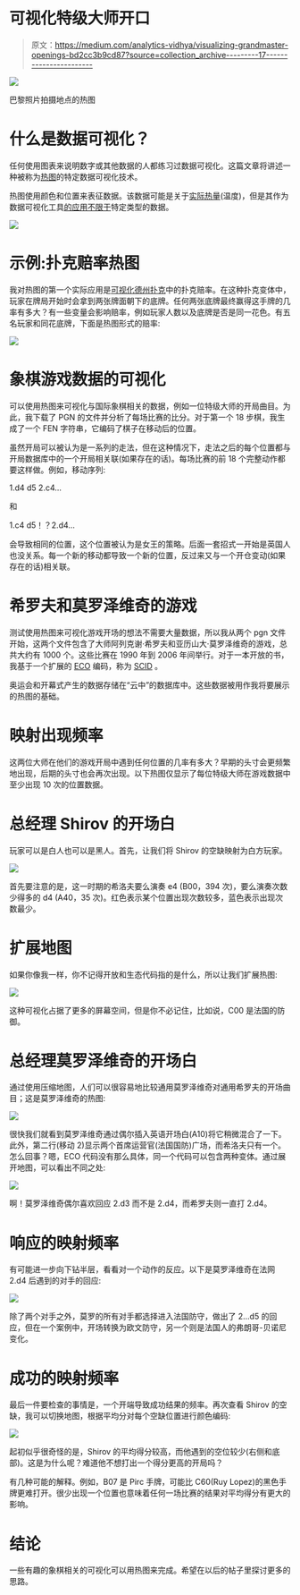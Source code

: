 # 可视化特级大师开口

> 原文：<https://medium.com/analytics-vidhya/visualizing-grandmaster-openings-bd2cc3b9cd87?source=collection_archive---------17----------------------->

![](img/079266933e3b83ce40f0ff375492c627.png)

巴黎照片拍摄地点的热图

# 什么是数据可视化？

任何使用图表来说明数字或其他数据的人都练习过数据可视化。这篇文章将讲述一种被称为[热图](https://www.lexico.com/definition/heat_map)的特定数据可视化技术。

热图使用颜色和位置来表征数据。该数据可能是关于[实际热量](https://www.weathercentral.com/weather/us/maps/current_temperatures.html)(温度)，但是其作为数据可视化工具[的应用不限于](https://www.businessinsider.com/where-tornadoes-strike-the-us-most-often-2014-4)特定类型的数据。

![](img/2f85e453a3d884b7fee244327a139231.png)

# 示例:扑克赔率热图

我对热图的第一个实际应用是[可视化德州扑克](https://pokermap.netlify.com/)中的扑克赔率。在这种扑克变体中，玩家在牌局开始时会拿到两张牌面朝下的底牌。任何两张底牌最终赢得这手牌的几率有多大？有一些变量会影响赔率，例如玩家人数以及底牌是否是同一花色。有五名玩家和同花底牌，下面是热图形式的赔率:

![](img/f9d1c0a274ac019e6ed05b1e5ee155f6.png)

# 象棋游戏数据的可视化

可以使用热图来可视化与国际象棋相关的数据，例如一位特级大师的开局曲目。为此，我下载了 PGN 的文件并分析了每场比赛的比分。对于第一个 18 步棋，我生成了一个 FEN 字符串，它编码了棋子在移动后的位置。

虽然开局可以被认为是一系列的走法，但在这种情况下，走法之后的每个位置都与开局数据库中的一个开局相关联(如果存在的话)。每场比赛的前 18 个完整动作都要这样做。例如，移动序列:

1.d4 d5 2.c4…

和

1.c4 d5！？2.d4…

会导致相同的位置，这个位置被认为是女王的策略。后面一套招式一开始是英国人也没关系。每一个新的移动都导致一个新的位置，反过来又与一个开仓变动(如果存在的话)相关联。

# 希罗夫和莫罗泽维奇的游戏

测试使用热图来可视化游戏开场的想法不需要大量数据，所以我从两个 pgn 文件开始，这两个文件包含了大师阿列克谢·希罗夫和亚历山大·莫罗泽维奇的游戏，总共大约有 1000 个。这些比赛在 1990 年到 2006 年间举行。对于一本开放的书，我基于一个扩展的 [ECO](https://en.wikipedia.org/wiki/Encyclopaedia_of_Chess_Openings) 编码，称为 [SCID](http://watfordchessclub.org/images/downloads/scid.eco) 。

奥运会和开幕式产生的数据存储在“云中”的数据库中。这些数据被用作我将要展示的热图的基础。

# 映射出现频率

这两位大师在他们的游戏开局中遇到任何位置的几率有多大？早期的头寸会更频繁地出现，后期的头寸也会再次出现。以下热图仅显示了每位特级大师在游戏数据中至少出现 10 次的位置数据。

# 总经理 Shirov 的开场白

玩家可以是白人也可以是黑人。首先，让我们将 Shirov 的空缺映射为白方玩家。

![](img/3ed6d133b70897720a9082ce498601b4.png)

首先要注意的是，这一时期的希洛夫要么演奏 e4 (B00，394 次)，要么演奏次数少得多的 d4 (A40，35 次)。红色表示某个位置出现次数较多，蓝色表示出现次数最少。

# 扩展地图

如果你像我一样，你不记得开放和生态代码指的是什么，所以让我们扩展热图:

![](img/0dc9087e9cf38d5684ef9126986a0751.png)

这种可视化占据了更多的屏幕空间，但是你不必记住，比如说，C00 是法国的防御。

# 总经理莫罗泽维奇的开场白

通过使用压缩地图，人们可以很容易地比较通用莫罗泽维奇对通用希罗夫的开场曲目；这是莫罗泽维奇的热图:

![](img/39ede9ee5041a6e20abcdd769ea00383.png)

很快我们就看到莫罗泽维奇通过偶尔插入英语开场白(A10)将它稍微混合了一下。此外，第二行(移动 2)显示两个首席运营官(法国国防)广场，而希洛夫只有一个。怎么回事？嗯，ECO 代码没有那么具体，同一个代码可以包含两种变体。通过展开地图，可以看出不同之处:

![](img/5615699f6922b70aefd63a3814c2a1c0.png)

啊！莫罗泽维奇偶尔喜欢回应 2.d3 而不是 2.d4，而希罗夫则一直打 2.d4。

# 响应的映射频率

有可能进一步向下钻半层，看看对一个动作的反应。以下是莫罗泽维奇在法网 2.d4 后遇到的对手的回应:

![](img/d2abc3de1ac6d342f3e734e105c2bca4.png)

除了两个对手之外，莫罗的所有对手都选择进入法国防守，做出了 2…d5 的回应，但在一个案例中，开场转换为欧文防守，另一个则是法国人的弗朗哥-贝诺尼变化。

# 成功的映射频率

最后一件要检查的事情是，一个开端导致成功结果的频率。再次查看 Shirov 的空缺，我可以切换地图，根据平均分对每个空缺位置进行颜色编码:

![](img/dc8d992d0ab571faf1b72803c35048b1.png)

起初似乎很奇怪的是，Shirov 的平均得分较高，而他遇到的空位较少(右侧和底部)。这是为什么呢？难道他不想打出一个得分更高的开局吗？

有几种可能的解释。例如，B07 是 Pirc 手牌，可能比 C60(Ruy Lopez)的黑色手牌更难打开。很少出现一个位置也意味着任何一场比赛的结果对平均得分有更大的影响。

# 结论

一些有趣的象棋相关的可视化可以用热图来完成。希望在以后的帖子里探讨更多的思路。